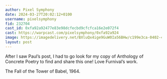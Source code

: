 ```yaml
---
author: Pixel Symphony
date: 2024-03-27T20:02:12+0100
username: pixelsymphony
fid: 232704
cast_id: 0xfa92a92477e83e98dcfecbd9cfcfca16e2e072f4
cast: https://warpcast.com/pixelsymphony/0xfa92a924
image: https://imagedelivery.net/BXluQx4ige9GuW0Ia56BHw/c199e3ca-0402-4d09-9148-63a707f0f800/original
layout: post
---
```

After I saw Paul’s post, I had to go look for my copy of Anthology of Concrete Poetry to find and share this one! Love Furnival’s work.  
  
The Fall of the Tower of Babel, 1964.  

<img src='https://imagedelivery.net/BXluQx4ige9GuW0Ia56BHw/c199e3ca-0402-4d09-9148-63a707f0f800/original' alt='' referrerpolicy='no-referrer'/>